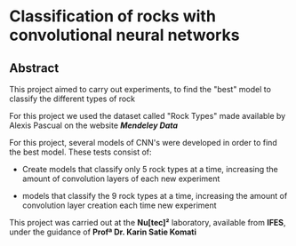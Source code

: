 # Classification of rocks with convolutional neural networks

## **Abstract**
This project aimed to carry out experiments, to find the "best" model to classify the different types of rock

For this project we used the dataset called "Rock Types" made available by Alexis Pascual on the website ***Mendeley Data***

For this project, several models of CNN's were developed in order to find the best model. These tests consist of:

- Create models that classify only 5 rock types at a time, increasing the amount of convolution layers of each new experiment

- models that classify the 9 rock types at a time, increasing the amount of convolution layer creation each time new experiment


This project was carried out at the **Nu[tec]²** laboratory, available from **IFES**, under the guidance of **Profª Dr. Karin Satie Komati**
